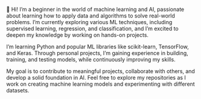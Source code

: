 👋 Hi! I’m a beginner in the world of machine learning and AI, passionate about learning how to apply data and algorithms to solve real-world problems. I’m currently exploring various ML techniques, including supervised learning, regression, and classification, and I’m excited to deepen my knowledge by working on hands-on projects.

I’m learning Python and popular ML libraries like scikit-learn, TensorFlow, and Keras. Through personal projects, I’m gaining experience in building, training, and testing models, while continuously improving my skills.

My goal is to contribute to meaningful projects, collaborate with others, and develop a solid foundation in AI. Feel free to explore my repositories as I work on creating machine learning models and experimenting with different datasets.
<!---
Shourya-gupta-01/Shourya-gupta-01 is a ✨ special ✨ repository because its `README.md` (this file) appears on your GitHub profile.
You can click the Preview link to take a look at your changes.
--->
